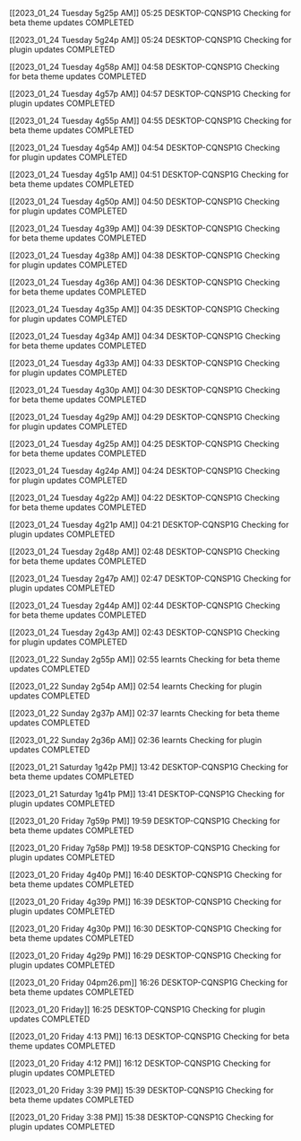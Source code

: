 [[2023_01_24 Tuesday 5g25p AM]] 05:25 DESKTOP-CQNSP1G Checking for beta theme updates COMPLETED

[[2023_01_24 Tuesday 5g24p AM]] 05:24 DESKTOP-CQNSP1G Checking for plugin updates COMPLETED

[[2023_01_24 Tuesday 4g58p AM]] 04:58 DESKTOP-CQNSP1G Checking for beta theme updates COMPLETED

[[2023_01_24 Tuesday 4g57p AM]] 04:57 DESKTOP-CQNSP1G Checking for plugin updates COMPLETED

[[2023_01_24 Tuesday 4g55p AM]] 04:55 DESKTOP-CQNSP1G Checking for beta theme updates COMPLETED

[[2023_01_24 Tuesday 4g54p AM]] 04:54 DESKTOP-CQNSP1G Checking for plugin updates COMPLETED

[[2023_01_24 Tuesday 4g51p AM]] 04:51 DESKTOP-CQNSP1G Checking for beta theme updates COMPLETED

[[2023_01_24 Tuesday 4g50p AM]] 04:50 DESKTOP-CQNSP1G Checking for plugin updates COMPLETED

[[2023_01_24 Tuesday 4g39p AM]] 04:39 DESKTOP-CQNSP1G Checking for beta theme updates COMPLETED

[[2023_01_24 Tuesday 4g38p AM]] 04:38 DESKTOP-CQNSP1G Checking for plugin updates COMPLETED

[[2023_01_24 Tuesday 4g36p AM]] 04:36 DESKTOP-CQNSP1G Checking for beta theme updates COMPLETED

[[2023_01_24 Tuesday 4g35p AM]] 04:35 DESKTOP-CQNSP1G Checking for plugin updates COMPLETED

[[2023_01_24 Tuesday 4g34p AM]] 04:34 DESKTOP-CQNSP1G Checking for beta theme updates COMPLETED

[[2023_01_24 Tuesday 4g33p AM]] 04:33 DESKTOP-CQNSP1G Checking for plugin updates COMPLETED

[[2023_01_24 Tuesday 4g30p AM]] 04:30 DESKTOP-CQNSP1G Checking for beta theme updates COMPLETED

[[2023_01_24 Tuesday 4g29p AM]] 04:29 DESKTOP-CQNSP1G Checking for plugin updates COMPLETED

[[2023_01_24 Tuesday 4g25p AM]] 04:25 DESKTOP-CQNSP1G Checking for beta theme updates COMPLETED

[[2023_01_24 Tuesday 4g24p AM]] 04:24 DESKTOP-CQNSP1G Checking for plugin updates COMPLETED

[[2023_01_24 Tuesday 4g22p AM]] 04:22 DESKTOP-CQNSP1G Checking for beta theme updates COMPLETED

[[2023_01_24 Tuesday 4g21p AM]] 04:21 DESKTOP-CQNSP1G Checking for plugin updates COMPLETED

[[2023_01_24 Tuesday 2g48p AM]] 02:48 DESKTOP-CQNSP1G Checking for beta theme updates COMPLETED

[[2023_01_24 Tuesday 2g47p AM]] 02:47 DESKTOP-CQNSP1G Checking for plugin updates COMPLETED

[[2023_01_24 Tuesday 2g44p AM]] 02:44 DESKTOP-CQNSP1G Checking for beta theme updates COMPLETED

[[2023_01_24 Tuesday 2g43p AM]] 02:43 DESKTOP-CQNSP1G Checking for plugin updates COMPLETED

[[2023_01_22 Sunday 2g55p AM]] 02:55 learnts Checking for beta theme updates COMPLETED

[[2023_01_22 Sunday 2g54p AM]] 02:54 learnts Checking for plugin updates COMPLETED

[[2023_01_22 Sunday 2g37p AM]] 02:37 learnts Checking for beta theme updates COMPLETED

[[2023_01_22 Sunday 2g36p AM]] 02:36 learnts Checking for plugin updates COMPLETED

[[2023_01_21 Saturday 1g42p PM]] 13:42 DESKTOP-CQNSP1G Checking for beta theme updates COMPLETED

[[2023_01_21 Saturday 1g41p PM]] 13:41 DESKTOP-CQNSP1G Checking for plugin updates COMPLETED

[[2023_01_20 Friday 7g59p PM]] 19:59 DESKTOP-CQNSP1G Checking for beta theme updates COMPLETED

[[2023_01_20 Friday 7g58p PM]] 19:58 DESKTOP-CQNSP1G Checking for plugin updates COMPLETED

[[2023_01_20 Friday 4g40p PM]] 16:40 DESKTOP-CQNSP1G Checking for beta theme updates COMPLETED

[[2023_01_20 Friday 4g39p PM]] 16:39 DESKTOP-CQNSP1G Checking for plugin updates COMPLETED

[[2023_01_20 Friday 4g30p PM]] 16:30 DESKTOP-CQNSP1G Checking for beta theme updates COMPLETED

[[2023_01_20 Friday 4g29p PM]] 16:29 DESKTOP-CQNSP1G Checking for plugin updates COMPLETED

[[2023_01_20 Friday 04pm26.pm]] 16:26 DESKTOP-CQNSP1G Checking for beta theme updates COMPLETED

[[2023_01_20 Friday]] 16:25 DESKTOP-CQNSP1G Checking for plugin updates COMPLETED

[[2023_01_20 Friday 4:13 PM]] 16:13 DESKTOP-CQNSP1G Checking for beta theme updates COMPLETED

[[2023_01_20 Friday 4:12 PM]] 16:12 DESKTOP-CQNSP1G Checking for plugin updates COMPLETED

[[2023_01_20 Friday 3:39 PM]] 15:39 DESKTOP-CQNSP1G Checking for beta theme updates COMPLETED

[[2023_01_20 Friday 3:38 PM]] 15:38 DESKTOP-CQNSP1G Checking for plugin updates COMPLETED


